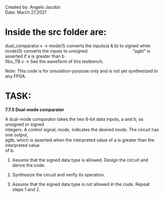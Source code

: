 Created by: Angelo Jacobo  
Date: March 27,2021  

# Inside the src folder are:  
dual_comparator.v -> mode(1) converts the inputs(a & b) to signed while mode(0) converts the inputs to unsigned.
&emsp;&emsp;&emsp;&emsp;&emsp;&emsp;&emsp;&emsp;&emsp;&emsp;"agbt" is asserted if a is greater than b  
fibo_TB.v -> See the waveform of this testbench.  

Note: This code is for simulation-purpose only and is not yet synthesized to any FPGA.  


# TASK:  
**7.7.5 Dual-mode comparator**  

A dual-mode comparator takes the two 8-bit data inputs, a and b, as unsigned or signed  
integers. A control signal, mode, indicates the desired mode. The circuit has one output,  
agtb, which is asserted when the interpreted value of a is greater than the interpreted value  
of b.  

1. Assume that the signed data type is allowed. Design the circuit and derive the code.

2. Synthesize the circuit and verify its operation.

3. Assume that the signed data type is not allowed in the code. Repeat steps 1 and 2. 
